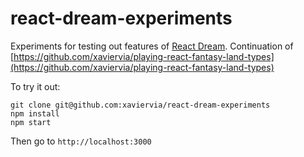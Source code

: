 # react-dream-experiments

Experiments for testing out features of [React Dream](https://github.com/xaviervia/react-dream). Continuation of [https://github.com/xaviervia/playing-react-fantasy-land-types](https://github.com/xaviervia/playing-react-fantasy-land-types)

To try it out:

```
git clone git@github.com:xaviervia/react-dream-experiments
npm install
npm start
```

Then go to `http://localhost:3000`
